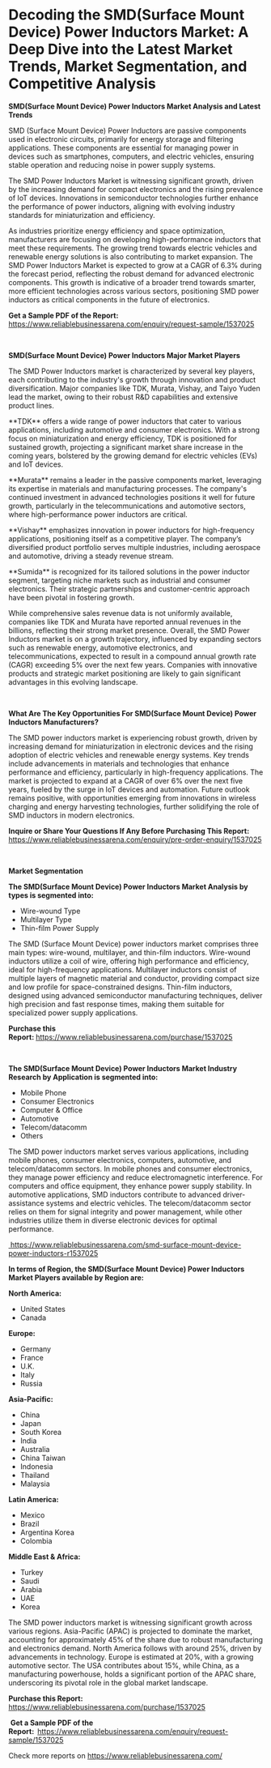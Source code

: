 <p><h1>Decoding the SMD(Surface Mount Device) Power Inductors Market: A Deep Dive into the Latest Market Trends, Market Segmentation, and Competitive Analysis</h1></p><p><strong>SMD(Surface Mount Device) Power Inductors Market Analysis and Latest Trends</strong></p>
<p><p>SMD (Surface Mount Device) Power Inductors are passive components used in electronic circuits, primarily for energy storage and filtering applications. These components are essential for managing power in devices such as smartphones, computers, and electric vehicles, ensuring stable operation and reducing noise in power supply systems. </p><p>The SMD Power Inductors Market is witnessing significant growth, driven by the increasing demand for compact electronics and the rising prevalence of IoT devices. Innovations in semiconductor technologies further enhance the performance of power inductors, aligning with evolving industry standards for miniaturization and efficiency. </p><p>As industries prioritize energy efficiency and space optimization, manufacturers are focusing on developing high-performance inductors that meet these requirements. The growing trend towards electric vehicles and renewable energy solutions is also contributing to market expansion. The SMD Power Inductors Market is expected to grow at a CAGR of 6.3% during the forecast period, reflecting the robust demand for advanced electronic components. This growth is indicative of a broader trend towards smarter, more efficient technologies across various sectors, positioning SMD power inductors as critical components in the future of electronics.</p></p>
<p><strong>Get a Sample PDF of the Report:&nbsp;</strong> <a href="https://www.reliablebusinessarena.com/enquiry/request-sample/1537025?utm_campaign=2112&utm_medium=2&utm_source=Github&utm_content=ia&utm_term=06042025&utm_id=smdsurface-mount-device-power-inductors">https://www.reliablebusinessarena.com/enquiry/request-sample/1537025</a></p>
<p>&nbsp;</p>
<p><strong>SMD(Surface Mount Device) Power Inductors Major Market Players</strong></p>
<p><p>The SMD Power Inductors market is characterized by several key players, each contributing to the industry's growth through innovation and product diversification. Major companies like TDK, Murata, Vishay, and Taiyo Yuden lead the market, owing to their robust R&D capabilities and extensive product lines.</p><p>**TDK** offers a wide range of power inductors that cater to various applications, including automotive and consumer electronics. With a strong focus on miniaturization and energy efficiency, TDK is positioned for sustained growth, projecting a significant market share increase in the coming years, bolstered by the growing demand for electric vehicles (EVs) and IoT devices.</p><p>**Murata** remains a leader in the passive components market, leveraging its expertise in materials and manufacturing processes. The company's continued investment in advanced technologies positions it well for future growth, particularly in the telecommunications and automotive sectors, where high-performance power inductors are critical. </p><p>**Vishay** emphasizes innovation in power inductors for high-frequency applications, positioning itself as a competitive player. The company’s diversified product portfolio serves multiple industries, including aerospace and automotive, driving a steady revenue stream. </p><p>**Sumida** is recognized for its tailored solutions in the power inductor segment, targeting niche markets such as industrial and consumer electronics. Their strategic partnerships and customer-centric approach have been pivotal in fostering growth.</p><p>While comprehensive sales revenue data is not uniformly available, companies like TDK and Murata have reported annual revenues in the billions, reflecting their strong market presence. Overall, the SMD Power Inductors market is on a growth trajectory, influenced by expanding sectors such as renewable energy, automotive electronics, and telecommunications, expected to result in a compound annual growth rate (CAGR) exceeding 5% over the next few years. Companies with innovative products and strategic market positioning are likely to gain significant advantages in this evolving landscape.</p></p>
<p>&nbsp;</p>
<p><strong>What Are The Key Opportunities For SMD(Surface Mount Device) Power Inductors Manufacturers?</strong></p>
<p><p>The SMD power inductors market is experiencing robust growth, driven by increasing demand for miniaturization in electronic devices and the rising adoption of electric vehicles and renewable energy systems. Key trends include advancements in materials and technologies that enhance performance and efficiency, particularly in high-frequency applications. The market is projected to expand at a CAGR of over 6% over the next five years, fueled by the surge in IoT devices and automation. Future outlook remains positive, with opportunities emerging from innovations in wireless charging and energy harvesting technologies, further solidifying the role of SMD inductors in modern electronics.</p></p>
<p><strong>Inquire or Share Your Questions If Any Before Purchasing This Report:</strong> <a href="https://www.reliablebusinessarena.com/enquiry/pre-order-enquiry/1537025?utm_campaign=2112&utm_medium=2&utm_source=Github&utm_content=ia&utm_term=06042025&utm_id=smdsurface-mount-device-power-inductors">https://www.reliablebusinessarena.com/enquiry/pre-order-enquiry/1537025</a></p>
<p>&nbsp;</p>
<p><strong>Market Segmentation</strong></p>
<p><strong>The SMD(Surface Mount Device) Power Inductors Market Analysis by types is segmented into:</strong></p>
<p><ul><li>Wire-wound Type</li><li>Multilayer Type</li><li>Thin-film Power Supply</li></ul></p>
<p><p>The SMD (Surface Mount Device) power inductors market comprises three main types: wire-wound, multilayer, and thin-film inductors. Wire-wound inductors utilize a coil of wire, offering high performance and efficiency, ideal for high-frequency applications. Multilayer inductors consist of multiple layers of magnetic material and conductor, providing compact size and low profile for space-constrained designs. Thin-film inductors, designed using advanced semiconductor manufacturing techniques, deliver high precision and fast response times, making them suitable for specialized power supply applications.</p></p>
<p><strong>Purchase this Report:&nbsp;</strong><a href="https://www.reliablebusinessarena.com/purchase/1537025?utm_campaign=2112&utm_medium=2&utm_source=Github&utm_content=ia&utm_term=06042025&utm_id=smdsurface-mount-device-power-inductors">https://www.reliablebusinessarena.com/purchase/1537025</a></p>
<p>&nbsp;</p>
<p><strong>The SMD(Surface Mount Device) Power Inductors Market Industry Research by Application is segmented into:</strong></p>
<p><ul><li>Mobile Phone</li><li>Consumer Electronics</li><li>Computer & Office</li><li>Automotive</li><li>Telecom/datacomm</li><li>Others</li></ul></p>
<p><p>The SMD power inductors market serves various applications, including mobile phones, consumer electronics, computers, automotive, and telecom/datacomm sectors. In mobile phones and consumer electronics, they manage power efficiency and reduce electromagnetic interference. For computers and office equipment, they enhance power supply stability. In automotive applications, SMD inductors contribute to advanced driver-assistance systems and electric vehicles. The telecom/datacomm sector relies on them for signal integrity and power management, while other industries utilize them in diverse electronic devices for optimal performance.</p></p>
<p><a href="https://www.reliablebusinessarena.com/smd-surface-mount-device-power-inductors-r1537025?utm_campaign=2112&utm_medium=2&utm_source=Github&utm_content=ia&utm_term=06042025&utm_id=smdsurface-mount-device-power-inductors">&nbsp;https://www.reliablebusinessarena.com/smd-surface-mount-device-power-inductors-r1537025</a></p>
<p><strong>In terms of Region, the SMD(Surface Mount Device) Power Inductors Market Players available by Region are:</strong></p>
<p>
    <p> <strong> North America: </strong>
        <ul>
            <li>United States</li>
            <li>Canada</li>
        </ul>
        </p> 
    <p> <strong> Europe: </strong>
        <ul>
            <li>Germany</li>
            <li>France</li>
            <li>U.K.</li>
            <li>Italy</li>
            <li>Russia</li>
        </ul>
        </p> 
    <p> <strong> Asia-Pacific: </strong>
        <ul>
            <li>China</li>
            <li>Japan</li>
            <li>South Korea</li>
            <li>India</li>
            <li>Australia</li>
            <li>China Taiwan</li>
            <li>Indonesia</li>
            <li>Thailand</li>
            <li>Malaysia</li>
        </ul>
        </p> 
    <p> <strong> Latin America: </strong>
        <ul>
            <li>Mexico</li>
            <li>Brazil</li>
            <li>Argentina Korea</li>
            <li>Colombia</li>
        </ul>
        </p> 
    <p> <strong> Middle East & Africa: </strong>
        <ul>
            <li>Turkey</li>
            <li>Saudi</li>
            <li>Arabia</li>
            <li>UAE</li>
            <li>Korea</li>
        </ul>
    </p>
    </p>
<p><p>The SMD power inductors market is witnessing significant growth across various regions. Asia-Pacific (APAC) is projected to dominate the market, accounting for approximately 45% of the share due to robust manufacturing and electronics demand. North America follows with around 25%, driven by advancements in technology. Europe is estimated at 20%, with a growing automotive sector. The USA contributes about 15%, while China, as a manufacturing powerhouse, holds a significant portion of the APAC share, underscoring its pivotal role in the global market landscape.</p></p>
<p><strong>Purchase this Report: </strong><a href="https://www.reliablebusinessarena.com/purchase/1537025?utm_campaign=2112&utm_medium=2&utm_source=Github&utm_content=ia&utm_term=06042025&utm_id=smdsurface-mount-device-power-inductors">https://www.reliablebusinessarena.com/purchase/1537025</a></p>
<p>&nbsp;<strong>Get a Sample PDF of the Report:&nbsp;&nbsp;</strong><a href="https://www.reliablebusinessarena.com/enquiry/request-sample/1537025?utm_campaign=2112&utm_medium=2&utm_source=Github&utm_content=ia&utm_term=06042025&utm_id=smdsurface-mount-device-power-inductors">https://www.reliablebusinessarena.com/enquiry/request-sample/1537025</a></p>
<p><strong></strong></p>
<p>Check more reports on <a href="https://www.reliablebusinessarena.com/?utm_campaign=2112&utm_medium=2&utm_source=Github&utm_content=ia&utm_term=06042025&utm_id=smdsurface-mount-device-power-inductors">https://www.reliablebusinessarena.com/</a></p>